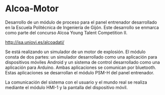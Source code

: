 # Alcoa-Motor

Desarrollo de un módulo de proceso para el panel entrenador desarrollado en la Escuela Politécnica de Ingeniería de Gijón. Este desarrollo se enmarca como parte del concurso Alcoa Young Talent Competition II.

http://isa.uniovi.es/alcoadati/

Se está realizando un simulador de un motor de explosión. El módulo consta de dos partes: un simulador desarrollado como una aplicación para dispositivos móviles Android y un sistema de control desarrollado como una aplicación para Arduino. Ambas aplicaciones se comunican por bluetooth. Estas aplicaciones se desarrollan el módulo PSM-H del panel entrenador.

La comunicación del sistema con el usuario y el mundo real se realiza mediante el módulo HMI-1 y la pantalla del dispositivo móvil.

